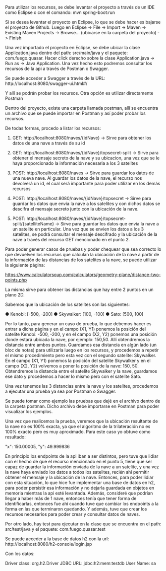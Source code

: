 Para utilizar los recursos, se debe levantar el proyecto a través de un IDE como Eclipse o con el comando: mvn spring-boot:run

Si se desea levantar el proyecto en Eclipse, lo que se debe hacer es bajarse el proyecto de Github. Luego en Eclipse -> File -> Import -> Maven -> Existing Maven Projects -> Browse... (ubicarse en la carpeta del proyecto) -> Finish

Una vez importado el proyecto en Eclipse, se debe ubicar la clase Application.java dentro del path: src/main/java y el paquete: com.fuego.quasar. Hacer click derecho sobre la clase Application.java -> Run as -> Java Application. Una vez hecho esto podremos consultar los recursos de la api a través de Postman o Swagger.

Se puede acceder a Swagger a través de la URL: http://localhost:8080/swagger-ui.html#/

Y allí se podrán probar los recursos. Otra opción es utilizar directamente Postman

Dentro del proyecto, existe una carpeta llamada postman, allí se encuentra un archivo que se puede importar en Postman y así poder probar los recursos.

De todas formas, procedo a listar los recursos:

1. GET: http://localhost:8080/naves/{idNave} -> Sirve para obtener los datos de una nave a través de su id

2. GET: http://localhost:8080/naves/{idNave}/topsecret-split -> Sirve para obtener el mensaje secreto de la nave y su ubicacion, una vez que se le haya proporcionado la información necesaria a los 3 satelites

3. POST: http://localhost:8080/naves -> Sirve para guardar los datos de una nueva nave. Al guardar los datos de la nave, el recurso nos devolverá un id, el cual será importante para poder utilizar en los demás recursos

4. POST: http://localhost:8080/naves/{idNave}/topsecret -> Sirve para guardar los datos que envia la nave a los satelites y con dichos datos se descifra el mensaje secreto junto con la ubicación de la nave.

5. POST: http://localhost:8080/naves/{idNave}/topsecret-split/{satelliteName} -> Sirve para guardar los datos que envia la nave a un satelite en particular. Una vez que se envien los datos a los 3 satelites, se podrá consultar el mensaje descifrado y la ubicación de la nave a través del recurso GET mencionado en el punto 2. 

Para poder generar casos de pruebas y poder chequear que sea correcto lo que devuelven los recursos que calculan la ubicación de la nave a partir de la información de las distancias de los satelites a la nave, se puede utilizar la siguiente página: 

https://www.calculatorsoup.com/calculators/geometry-plane/distance-two-points.php

La misma sirve para obtener las distancias que hay entre 2 puntos en un plano 2D. 

Sabemos que la ubicación de los satelites son las siguientes:

● Kenobi: [-500, -200]
● Skywalker: [100, -100]
● Sato: [500, 100]

Por lo tanto, para generar un caso de prueba, lo que debemos hacer es entrar a dicha página y en el campo (X1, Y1) ponemos la posición del satelite Kenobi: -500, -200, y en el campo (X2, Y2) ponemos una posición donde estará ubicada la nave, por ejemplo: 150,50. Allí obtendremos la distancia entre ambos puntos. Guardamos esa distancia en algún lado (un bloc de notas) para utilizarla luego en los recursos, y procedemos a repetir el mismo procedimiento pero esta vez con el segundo satelite: Skywalker. En el campo (X1, Y1) ponemos la posición del satelite Skywalker y en el campo (X2, Y2) volvemos a poner la posición de la nave: 150, 50. Obtendremos la distancia entre el satelite Skywalker y la nave, guardamos ese dato y procedemos a hacer lo mismo pero con el satelite Sato. 

Una vez tenemos las 3 distancias entre la nave y los satelites, procedemos a ejecutar una prueba ya sea por Postman o Swagger.

Se puede tomar como ejemplo las pruebas que dejé en el archivo dentro de la carpeta postman. Dicho archivo debe importarse en Postman para poder visualizar los ejemplos.

Una vez que realicemos la prueba, veremos que la ubicación resultante de la nave no es 100% exacta, ya que el algoritmo de la trilateración no es 100% exacto pero es muy aproximado. Para este caso yo obtuve como resultado:

"x": 150.00005,
"y": 49.999836

En principio los endpoints de la api iban a ser distintos, pero tuve que lidiar con el hecho de que el recurso mencionado en el punto 5, tiene que ser capaz de guardar la información enviada de la nave a un satelite, y una vez la nave haya enviado los datos a todos los satelites, recién ahí permitir obtener el mensaje y la ubicación de la nave. Entonces, para poder lidiar con esta situación, lo que hice fue implementar una base de datos en h2, para poder persistir esa información y no dejarla guardada en objetos en memoria mientras la api esté levantada. Además, consideré que podrían llegar a haber más de 1 nave, entonces tenía que tener forma de identificarlas, entonces fue ahí cuando tuve que cambiar los endpoints a la forma en las que terminaron quedando. Y además, tuve que crear los recursos necesarios para poder crear y consultar datos de naves.

Por otro lado, hay test para ejecutar en la clase que se encuentra en el path: src/test/java y el paquete: com.fuego.quasar.test

Se puede acceder a la base de datos h2 con la url: http://localhost:8080/h2-console/login.jsp

Con los datos:

Driver class: org.h2.Driver
JDBC URL: jdbc:h2:mem:testdb
User Name: sa

